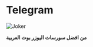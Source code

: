 # Telegram
![Joker](https://telegra.ph/file/fd78c017e9be502c4e933.jpg)

**من افضل سورسات اليوزر بوت العربية**












